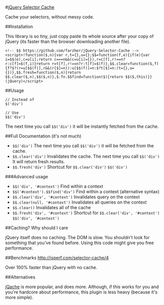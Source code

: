 #[jQuery Selector Cache](https://raw.github.com/farzher/jQuery-Selector-Cache/master/jquery.$$.min.js)

Cache your selectors, without messy code.






##Installation

This library is so tiny, just copy paste its whole source after your copy of jQuery (its faster than the browser downloading another file).

    <!-- $$ https://github.com/farzher/jQuery-Selector-Cache -->
    <script>!function($,n){var r,t={},u={};$$=function(f,e){if(e){var i=$$(e),c=u[i];return c===n&&(c=u[i]={}),r=c[f],r!==n?r:c[f]=$(f,i)}return r=t[f],r!==n?r:t[f]=$(f)},$$.clear=function($,f){f?$?(r=u[$$(f)],r&&(r[$]=n)):u[$$(f)]=n:$?t[$]=n:(t={},u={})},$$.fresh=function($,n){return $$.clear($,n),$$($,n)},$.fn.$$find=function($){return $$($,this)}}(jQuery)</script>






##Usage

    // Instead of
    $('div')

    // Use
    $$('div')

The next time you call `$$('div')` it will be instantly fetched from the cache.






##Full Documentation (it's not much)

 - `$$('div')` The next time you call `$$('div')` it will be fetched from the cache.
 - `$$.clear('div')` Invalidates the cache. The next time you call `$$('div')` It will return fresh results.
 - `$$.fresh('div')` Shortcut for `$$.clear('div')` `$$('div')`

###Advanced usage
 - `$$('div', '#context')` Find within a context
 - `$$('#context').$$find('div')` Find within a context (alternative syntax)
 - `$$.clear('div', '#context')` Invalidates query on the context
 - `$$.clear(null, '#context')` Invalidates all queries on the context
 - `$$.clear()` Invalidates all of the cache
 - `$$.fresh('div', '#context')` Shortcut for `$$.clear('div', '#context')` `$$('div', '#context')`





##Caching? Why should I care

jQuery itself does no caching. The DOM is slow. You shouldn't look for something that you've found before. Using this code might give you free performance.





##Benchmarks http://jsperf.com/selector-cache/4

Over 100% faster than jQuery with no cache.





##Alternatives

[jQache](https://github.com/danwit/jQache) is more popular, and does more. Although, if this works for you and you're hardcore about performance, this plugin is less heavy (because it's more simple).
